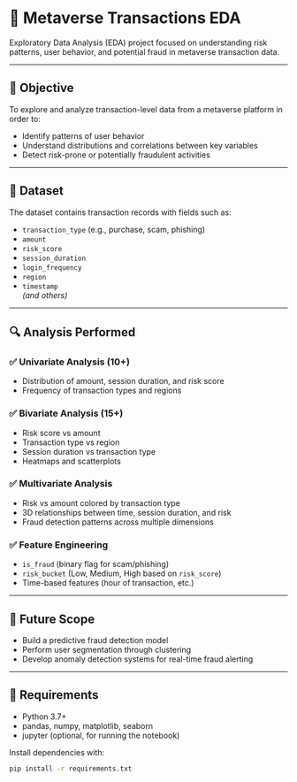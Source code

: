 # 🧠 Metaverse Transactions EDA

Exploratory Data Analysis (EDA) project focused on understanding risk patterns, user behavior, and potential fraud in metaverse transaction data.

---

## 📌 Objective

To explore and analyze transaction-level data from a metaverse platform in order to:
- Identify patterns of user behavior
- Understand distributions and correlations between key variables
- Detect risk-prone or potentially fraudulent activities

---

## 📂 Dataset

The dataset contains transaction records with fields such as:
- `transaction_type` (e.g., purchase, scam, phishing)
- `amount`
- `risk_score`
- `session_duration`
- `login_frequency`
- `region`
- `timestamp`  
*(and others)*

---

## 🔍 Analysis Performed

### ✅ Univariate Analysis (10+)
- Distribution of amount, session duration, and risk score
- Frequency of transaction types and regions

### ✅ Bivariate Analysis (15+)
- Risk score vs amount
- Transaction type vs region
- Session duration vs transaction type
- Heatmaps and scatterplots

### ✅ Multivariate Analysis
- Risk vs amount colored by transaction type
- 3D relationships between time, session duration, and risk
- Fraud detection patterns across multiple dimensions

### ✅ Feature Engineering
- `is_fraud` (binary flag for scam/phishing)
- `risk_bucket` (Low, Medium, High based on `risk_score`)
- Time-based features (hour of transaction, etc.)

---


## 🚀 Future Scope

- Build a predictive fraud detection model
- Perform user segmentation through clustering
- Develop anomaly detection systems for real-time fraud alerting

---

## 📎 Requirements

- Python 3.7+
- pandas, numpy, matplotlib, seaborn
- jupyter (optional, for running the notebook)

Install dependencies with:

```bash
pip install -r requirements.txt
